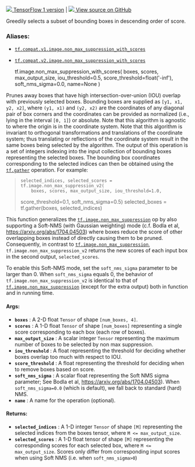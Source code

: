 [ ![](https://tensorflow.google.cn/images/tf_logo_32px.png) TensorFlow 1
version](/versions/r1.15/api_docs/python/tf/image/non_max_suppression_with_scores)
|  [ ![](https://tensorflow.google.cn/images/GitHub-Mark-32px.png) View source
on GitHub
](https://github.com/tensorflow/tensorflow/blob/r2.0/tensorflow/python/ops/image_ops_impl.py#L2656-L2739)  
  
  
Greedily selects a subset of bounding boxes in descending order of score.

### Aliases:

  * [`tf.compat.v1.image.non_max_suppression_with_scores`](/api_docs/python/tf/image/non_max_suppression_with_scores)
  * [`tf.compat.v2.image.non_max_suppression_with_scores`](/api_docs/python/tf/image/non_max_suppression_with_scores)

    
    
    tf.image.non_max_suppression_with_scores(
        boxes,
        scores,
        max_output_size,
        iou_threshold=0.5,
        score_threshold=float('-inf'),
        soft_nms_sigma=0.0,
        name=None
    )
    

Prunes away boxes that have high intersection-over-union (IOU) overlap with
previously selected boxes. Bounding boxes are supplied as `[y1, x1, y2, x2]`,
where `(y1, x1)` and `(y2, x2)` are the coordinates of any diagonal pair of
box corners and the coordinates can be provided as normalized (i.e., lying in
the interval `[0, 1]`) or absolute. Note that this algorithm is agnostic to
where the origin is in the coordinate system. Note that this algorithm is
invariant to orthogonal transformations and translations of the coordinate
system; thus translating or reflections of the coordinate system result in the
same boxes being selected by the algorithm. The output of this operation is a
set of integers indexing into the input collection of bounding boxes
representing the selected boxes. The bounding box coordinates corresponding to
the selected indices can then be obtained using the
[`tf.gather`](https://tensorflow.google.cn/api_docs/python/tf/gather)
operation. For example:

>
>     selected_indices, selected_scores = tf.image.non_max_suppression_v2(
>         boxes, scores, max_output_size, iou_threshold=1.0,
> score_threshold=0.1,
>         soft_nms_sigma=0.5)
>     selected_boxes = tf.gather(boxes, selected_indices)
>  

This function generalizes the
[`tf.image.non_max_suppression`](https://tensorflow.google.cn/api_docs/python/tf/image/non_max_suppression)
op by also supporting a Soft-NMS (with Gaussian weighting) mode (c.f. Bodla et
al, https://arxiv.org/abs/1704.04503) where boxes reduce the score of other
overlapping boxes instead of directly causing them to be pruned. Consequently,
in contrast to
[`tf.image.non_max_suppression`](https://tensorflow.google.cn/api_docs/python/tf/image/non_max_suppression),
`tf.image.non_max_suppression_v2` returns the new scores of each input box in
the second output, `selected_scores`.

To enable this Soft-NMS mode, set the `soft_nms_sigma` parameter to be larger
than 0. When `soft_nms_sigma` equals 0, the behavior of
`tf.image.non_max_suppression_v2` is identical to that of
[`tf.image.non_max_suppression`](https://tensorflow.google.cn/api_docs/python/tf/image/non_max_suppression)
(except for the extra output) both in function and in running time.

#### Args:

  * **`boxes`** : A 2-D float `Tensor` of shape `[num_boxes, 4]`.
  * **`scores`** : A 1-D float `Tensor` of shape `[num_boxes]` representing a single score corresponding to each box (each row of boxes).
  * **`max_output_size`** : A scalar integer `Tensor` representing the maximum number of boxes to be selected by non max suppression.
  * **`iou_threshold`** : A float representing the threshold for deciding whether boxes overlap too much with respect to IOU.
  * **`score_threshold`** : A float representing the threshold for deciding when to remove boxes based on score.
  * **`soft_nms_sigma`** : A scalar float representing the Soft NMS sigma parameter; See Bodla et al, https://arxiv.org/abs/1704.04503). When `soft_nms_sigma=0.0` (which is default), we fall back to standard (hard) NMS.
  * **`name`** : A name for the operation (optional).

#### Returns:

  * **`selected_indices`** : A 1-D integer `Tensor` of shape `[M]` representing the selected indices from the boxes tensor, where `M <= max_output_size`.
  * **`selected_scores`** : A 1-D float tensor of shape `[M]` representing the corresponding scores for each selected box, where `M <= max_output_size`. Scores only differ from corresponding input scores when using Soft NMS (i.e. when `soft_nms_sigma>0`)

